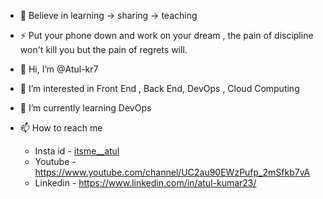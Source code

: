 -
  🥂 Believe in learning -> sharing -> teaching
- ⚡ Put your phone down and work on your dream , the pain of discipline won't kill you but the pain of regrets will.

- 👋 Hi, I’m @Atul-kr7 
- 👀 I’m interested in Front End , Back End, DevOps , Cloud Computing
- 🌱 I’m currently learning DevOps
  
- 📫 How to reach me
  -    Insta id - [itsme__atul](https://www.instagram.com/itsme__atul/) 
  -    Youtube - https://www.youtube.com/channel/UC2au90EWzPufp_2mSfkb7vA
  -    Linkedin - https://www.linkedin.com/in/atul-kumar23/
  


<!---
Atul-kr7/Atul-kr7 is a ✨ special ✨ repository because its `README.md` (this file) appears on your GitHub profile.
You can click the Preview link to take a look at your changes.
--->
